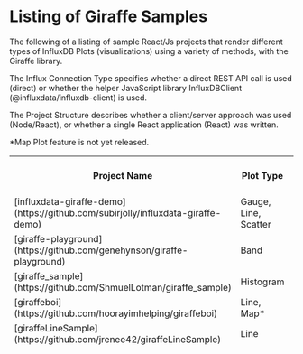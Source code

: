 Listing of Giraffe Samples
==========================

The following of a listing of sample React/Js projects that render different types of InfluxDB Plots (visualizations) using a variety of methods, with the Giraffe library.  

The Influx Connection Type specifies whether a direct REST API call is used (direct) or whether the helper JavaScript library InfluxDBClient (@influxdata/influxdb-client) is used.

The Project Structure describes whether a client/server approach was used (Node/React), or whether a single React application (React) was written.

<table>
<thead>
<tr>
<th> Project Name
</th>
<th>Plot Type </th>
<th>Influx Connection Type</th>
<th>Project Structure</th>
</tr>
<tr>
<td>[influxdata-giraffe-demo](https://github.com/subirjolly/influxdata-giraffe-demo)
</td>
<td>Gauge, Line, Scatter 
</td>
<td>
Direct API
</td><td> React </td> 
</tr>
<tr>
<td>[giraffe-playground](https://github.com/genehynson/giraffe-playground)</td><td> Band </td><td>  InfluxDB Client</td><td> Node/React </td>
</tr>
<tr>
<td> 
[giraffe_sample](https://github.com/ShmuelLotman/giraffe_sample) </td><td>  Histogram </td><td> Direct API </td><td>  Node/React </td>
</tr>
<tr>
<td>[giraffeboi](https://github.com/hoorayimhelping/giraffeboi) </td><td>  Line, Map* </td><td>  Direct API </td><td>  Node/React </td></tr>
<tr>
<td>[giraffeLineSample](https://github.com/jrenee42/giraffeLineSample) </td><td>  Line </td><td>  Direct API </td><td>  Node/React </td></tr>




*Map Plot feature is not yet released.


